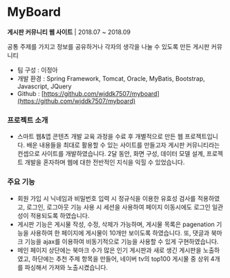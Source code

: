 # MyBoard

**게시판 커뮤니티 웹 사이트** | 2018.07 ~ 2018.09

공통 주제를 가지고 정보를 공유하거나 각자의 생각을 나눌 수 있도록 만든 게시판 커뮤니티

- 팀 구성 : 이정아
- 개발 환경 : Spring Framework, Tomcat, Oracle, MyBatis, Bootstrap, Javascript, JQuery
- Github : [https://github.com/wjddk7507/myboard](https://github.com/wjddk7507/myboard)

### 프로젝트 소개

- 스마트 웹&앱 콘텐츠 개발 교육 과정을 수료 후 개별적으로 만든 웹 프로젝트입니다. 배운 내용들을 최대로 활용할 수 있는 사이트를 만들고자 게시판 커뮤니티라는 컨셉으로 사이트를 개발하였습니다. 2달 동안, 화면 구성, 데이터 모델 설계, 프로젝트 개발을 혼자하며 웹에 대한 전반적인 지식을 익힐 수 있었습니다.

### 주요 기능

- 회원 가입 시 닉네임과 비밀번호 입력 시 정규식을 이용한 유효성 검사를 적용하였고, 로그인, 로그아웃 기능 사용 시 세션을 사용하여 페이지 이동시에도 로그인 일관성이 적용되도록 하였습니다.
- 게시판 기능은 게시물 작성, 수정, 삭제가 가능하며, 게시물 목록은 pagenation 기능을 사용하여 한 페이지에 게시물이 10개만 보이도록 하였습니다. 또, 댓글과 북마크 기능을 ajax를 이용하여 비동기적으로 기능을 사용할 수 있게 구현하였습니다.
- 메인 페이지 상단에는 북마크 수가 많은 인기 게시판과 새로 생긴 게시판을 노출하였고, 하단에는 추천 주제 항목을 만들어, 네이버 tv의 top100 게시물 중 상위 4개를 파싱해서 가져와 노출시켰습니다.
